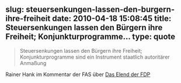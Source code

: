 slug: steuersenkungen-lassen-den-burgern-ihre-freiheit
date: 2010-04-18 15:08:45
title: Steuersenkungen lassen den Bürgern ihre Freiheit; Konjunkturprogramme...
type: quote
---

> Steuersenkungen lassen den Bürgern ihre Freiheit; Konjunkturprogramme sind ein Instrument staatlich autoritärer Anmaßung

Rainer Hank im Kommentar der FAS über [Das Elend der FDP](http://www.faz.net/s/Rub4D8A76D29ABA43699D9E59C0413A582C/Doc~EA6ECAF95DF4845F0877CFCB983913C72~ATpl~Ecommon~Scontent.html)
